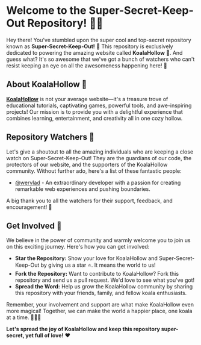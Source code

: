# Welcome to the Super-Secret-Keep-Out Repository! 🕵️‍♀️

Hey there! You've stumbled upon the super cool and top-secret repository known as **Super-Secret-Keep-Out!** 🚀 This repository is exclusively dedicated to powering the amazing website called **KoalaHollow** 🐨. And guess what? It's so awesome that we've got a bunch of watchers who can't resist keeping an eye on all the awesomeness happening here! 👀

## About KoalaHollow 🌴

**[KoalaHollow](koalahollow.com)** is not your average website—it's a treasure trove of educational tutorials, captivating games, powerful tools, and awe-inspiring projects! Our mission is to provide you with a delightful experience that combines learning, entertainment, and creativity all in one cozy hollow.

## Repository Watchers 👥

Let's give a shoutout to all the amazing individuals who are keeping a close watch on Super-Secret-Keep-Out! They are the guardians of our code, the protectors of our website, and the supporters of the KoalaHollow community. Without further ado, here's a list of these fantastic people:

- [@wervlad](https://github.com/wervlad) - An extraordinary developer with a passion for creating remarkable web experiences and pushing boundaries.

A big thank you to all the watchers for their support, feedback, and encouragement! 🎉

## Get Involved 🎉

We believe in the power of community and warmly welcome you to join us on this exciting journey. Here's how you can get involved:

- **Star the Repository:** Show your love for KoalaHollow and Super-Secret-Keep-Out by giving us a star ⭐️. It means the world to us!
- **Fork the Repository:** Want to contribute to KoalaHollow? Fork this repository and send us a pull request. We'd love to see what you've got!
- **Spread the Word:** Help us grow the KoalaHollow community by sharing this repository with your friends, family, and fellow koala enthusiasts.

Remember, your involvement and support are what make KoalaHollow even more magical! Together, we can make the world a happier place, one koala at a time. 🌈🐨💖

**Let's spread the joy of KoalaHollow and keep this repository super-secret, yet full of love!** ❤️
